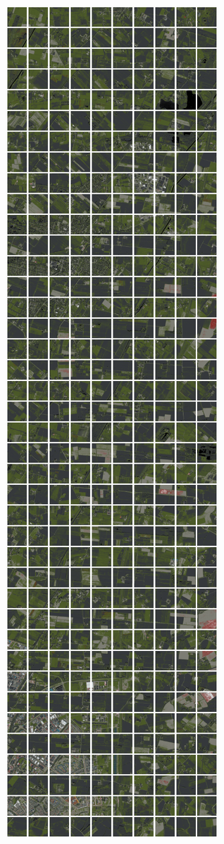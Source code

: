 <html>
<div>
<img src="https://github.com/HakkaTjakka/NL_TILE_MAP/blob/main/18/633/-1047/r.6330.-10470.png" height="44" width="44">
<img src="https://github.com/HakkaTjakka/NL_TILE_MAP/blob/main/18/633/-1047/r.6331.-10470.png" height="44" width="44">
<img src="https://github.com/HakkaTjakka/NL_TILE_MAP/blob/main/18/633/-1047/r.6332.-10470.png" height="44" width="44">
<img src="https://github.com/HakkaTjakka/NL_TILE_MAP/blob/main/18/633/-1047/r.6333.-10470.png" height="44" width="44">
<img src="https://github.com/HakkaTjakka/NL_TILE_MAP/blob/main/18/633/-1047/r.6334.-10470.png" height="44" width="44">
<img src="https://github.com/HakkaTjakka/NL_TILE_MAP/blob/main/18/633/-1047/r.6335.-10470.png" height="44" width="44">
<img src="https://github.com/HakkaTjakka/NL_TILE_MAP/blob/main/18/633/-1047/r.6336.-10470.png" height="44" width="44">
<img src="https://github.com/HakkaTjakka/NL_TILE_MAP/blob/main/18/633/-1047/r.6337.-10470.png" height="44" width="44">
<img src="https://github.com/HakkaTjakka/NL_TILE_MAP/blob/main/18/633/-1047/r.6338.-10470.png" height="44" width="44">
<img src="https://github.com/HakkaTjakka/NL_TILE_MAP/blob/main/18/633/-1047/r.6339.-10470.png" height="44" width="44">
<img src="https://github.com/HakkaTjakka/NL_TILE_MAP/blob/main/18/634/-1047/r.6340.-10470.png" height="44" width="44">
<img src="https://github.com/HakkaTjakka/NL_TILE_MAP/blob/main/18/634/-1047/r.6341.-10470.png" height="44" width="44">
<img src="https://github.com/HakkaTjakka/NL_TILE_MAP/blob/main/18/634/-1047/r.6342.-10470.png" height="44" width="44">
<img src="https://github.com/HakkaTjakka/NL_TILE_MAP/blob/main/18/634/-1047/r.6343.-10470.png" height="44" width="44">
<img src="https://github.com/HakkaTjakka/NL_TILE_MAP/blob/main/18/634/-1047/r.6344.-10470.png" height="44" width="44">
<img src="https://github.com/HakkaTjakka/NL_TILE_MAP/blob/main/18/634/-1047/r.6345.-10470.png" height="44" width="44">
<img src="https://github.com/HakkaTjakka/NL_TILE_MAP/blob/main/18/634/-1047/r.6346.-10470.png" height="44" width="44">
<img src="https://github.com/HakkaTjakka/NL_TILE_MAP/blob/main/18/634/-1047/r.6347.-10470.png" height="44" width="44">
<img src="https://github.com/HakkaTjakka/NL_TILE_MAP/blob/main/18/634/-1047/r.6348.-10470.png" height="44" width="44">
<img src="https://github.com/HakkaTjakka/NL_TILE_MAP/blob/main/18/634/-1047/r.6349.-10470.png" height="44" width="44">
<br>
<img src="https://github.com/HakkaTjakka/NL_TILE_MAP/blob/main/18/633/-1047/r.6330.-10469.png" height="44" width="44">
<img src="https://github.com/HakkaTjakka/NL_TILE_MAP/blob/main/18/633/-1047/r.6331.-10469.png" height="44" width="44">
<img src="https://github.com/HakkaTjakka/NL_TILE_MAP/blob/main/18/633/-1047/r.6332.-10469.png" height="44" width="44">
<img src="https://github.com/HakkaTjakka/NL_TILE_MAP/blob/main/18/633/-1047/r.6333.-10469.png" height="44" width="44">
<img src="https://github.com/HakkaTjakka/NL_TILE_MAP/blob/main/18/633/-1047/r.6334.-10469.png" height="44" width="44">
<img src="https://github.com/HakkaTjakka/NL_TILE_MAP/blob/main/18/633/-1047/r.6335.-10469.png" height="44" width="44">
<img src="https://github.com/HakkaTjakka/NL_TILE_MAP/blob/main/18/633/-1047/r.6336.-10469.png" height="44" width="44">
<img src="https://github.com/HakkaTjakka/NL_TILE_MAP/blob/main/18/633/-1047/r.6337.-10469.png" height="44" width="44">
<img src="https://github.com/HakkaTjakka/NL_TILE_MAP/blob/main/18/633/-1047/r.6338.-10469.png" height="44" width="44">
<img src="https://github.com/HakkaTjakka/NL_TILE_MAP/blob/main/18/633/-1047/r.6339.-10469.png" height="44" width="44">
<img src="https://github.com/HakkaTjakka/NL_TILE_MAP/blob/main/18/634/-1047/r.6340.-10469.png" height="44" width="44">
<img src="https://github.com/HakkaTjakka/NL_TILE_MAP/blob/main/18/634/-1047/r.6341.-10469.png" height="44" width="44">
<img src="https://github.com/HakkaTjakka/NL_TILE_MAP/blob/main/18/634/-1047/r.6342.-10469.png" height="44" width="44">
<img src="https://github.com/HakkaTjakka/NL_TILE_MAP/blob/main/18/634/-1047/r.6343.-10469.png" height="44" width="44">
<img src="https://github.com/HakkaTjakka/NL_TILE_MAP/blob/main/18/634/-1047/r.6344.-10469.png" height="44" width="44">
<img src="https://github.com/HakkaTjakka/NL_TILE_MAP/blob/main/18/634/-1047/r.6345.-10469.png" height="44" width="44">
<img src="https://github.com/HakkaTjakka/NL_TILE_MAP/blob/main/18/634/-1047/r.6346.-10469.png" height="44" width="44">
<img src="https://github.com/HakkaTjakka/NL_TILE_MAP/blob/main/18/634/-1047/r.6347.-10469.png" height="44" width="44">
<img src="https://github.com/HakkaTjakka/NL_TILE_MAP/blob/main/18/634/-1047/r.6348.-10469.png" height="44" width="44">
<img src="https://github.com/HakkaTjakka/NL_TILE_MAP/blob/main/18/634/-1047/r.6349.-10469.png" height="44" width="44">
<br>
<img src="https://github.com/HakkaTjakka/NL_TILE_MAP/blob/main/18/633/-1047/r.6330.-10468.png" height="44" width="44">
<img src="https://github.com/HakkaTjakka/NL_TILE_MAP/blob/main/18/633/-1047/r.6331.-10468.png" height="44" width="44">
<img src="https://github.com/HakkaTjakka/NL_TILE_MAP/blob/main/18/633/-1047/r.6332.-10468.png" height="44" width="44">
<img src="https://github.com/HakkaTjakka/NL_TILE_MAP/blob/main/18/633/-1047/r.6333.-10468.png" height="44" width="44">
<img src="https://github.com/HakkaTjakka/NL_TILE_MAP/blob/main/18/633/-1047/r.6334.-10468.png" height="44" width="44">
<img src="https://github.com/HakkaTjakka/NL_TILE_MAP/blob/main/18/633/-1047/r.6335.-10468.png" height="44" width="44">
<img src="https://github.com/HakkaTjakka/NL_TILE_MAP/blob/main/18/633/-1047/r.6336.-10468.png" height="44" width="44">
<img src="https://github.com/HakkaTjakka/NL_TILE_MAP/blob/main/18/633/-1047/r.6337.-10468.png" height="44" width="44">
<img src="https://github.com/HakkaTjakka/NL_TILE_MAP/blob/main/18/633/-1047/r.6338.-10468.png" height="44" width="44">
<img src="https://github.com/HakkaTjakka/NL_TILE_MAP/blob/main/18/633/-1047/r.6339.-10468.png" height="44" width="44">
<img src="https://github.com/HakkaTjakka/NL_TILE_MAP/blob/main/18/634/-1047/r.6340.-10468.png" height="44" width="44">
<img src="https://github.com/HakkaTjakka/NL_TILE_MAP/blob/main/18/634/-1047/r.6341.-10468.png" height="44" width="44">
<img src="https://github.com/HakkaTjakka/NL_TILE_MAP/blob/main/18/634/-1047/r.6342.-10468.png" height="44" width="44">
<img src="https://github.com/HakkaTjakka/NL_TILE_MAP/blob/main/18/634/-1047/r.6343.-10468.png" height="44" width="44">
<img src="https://github.com/HakkaTjakka/NL_TILE_MAP/blob/main/18/634/-1047/r.6344.-10468.png" height="44" width="44">
<img src="https://github.com/HakkaTjakka/NL_TILE_MAP/blob/main/18/634/-1047/r.6345.-10468.png" height="44" width="44">
<img src="https://github.com/HakkaTjakka/NL_TILE_MAP/blob/main/18/634/-1047/r.6346.-10468.png" height="44" width="44">
<img src="https://github.com/HakkaTjakka/NL_TILE_MAP/blob/main/18/634/-1047/r.6347.-10468.png" height="44" width="44">
<img src="https://github.com/HakkaTjakka/NL_TILE_MAP/blob/main/18/634/-1047/r.6348.-10468.png" height="44" width="44">
<img src="https://github.com/HakkaTjakka/NL_TILE_MAP/blob/main/18/634/-1047/r.6349.-10468.png" height="44" width="44">
<br>
<img src="https://github.com/HakkaTjakka/NL_TILE_MAP/blob/main/18/633/-1047/r.6330.-10467.png" height="44" width="44">
<img src="https://github.com/HakkaTjakka/NL_TILE_MAP/blob/main/18/633/-1047/r.6331.-10467.png" height="44" width="44">
<img src="https://github.com/HakkaTjakka/NL_TILE_MAP/blob/main/18/633/-1047/r.6332.-10467.png" height="44" width="44">
<img src="https://github.com/HakkaTjakka/NL_TILE_MAP/blob/main/18/633/-1047/r.6333.-10467.png" height="44" width="44">
<img src="https://github.com/HakkaTjakka/NL_TILE_MAP/blob/main/18/633/-1047/r.6334.-10467.png" height="44" width="44">
<img src="https://github.com/HakkaTjakka/NL_TILE_MAP/blob/main/18/633/-1047/r.6335.-10467.png" height="44" width="44">
<img src="https://github.com/HakkaTjakka/NL_TILE_MAP/blob/main/18/633/-1047/r.6336.-10467.png" height="44" width="44">
<img src="https://github.com/HakkaTjakka/NL_TILE_MAP/blob/main/18/633/-1047/r.6337.-10467.png" height="44" width="44">
<img src="https://github.com/HakkaTjakka/NL_TILE_MAP/blob/main/18/633/-1047/r.6338.-10467.png" height="44" width="44">
<img src="https://github.com/HakkaTjakka/NL_TILE_MAP/blob/main/18/633/-1047/r.6339.-10467.png" height="44" width="44">
<img src="https://github.com/HakkaTjakka/NL_TILE_MAP/blob/main/18/634/-1047/r.6340.-10467.png" height="44" width="44">
<img src="https://github.com/HakkaTjakka/NL_TILE_MAP/blob/main/18/634/-1047/r.6341.-10467.png" height="44" width="44">
<img src="https://github.com/HakkaTjakka/NL_TILE_MAP/blob/main/18/634/-1047/r.6342.-10467.png" height="44" width="44">
<img src="https://github.com/HakkaTjakka/NL_TILE_MAP/blob/main/18/634/-1047/r.6343.-10467.png" height="44" width="44">
<img src="https://github.com/HakkaTjakka/NL_TILE_MAP/blob/main/18/634/-1047/r.6344.-10467.png" height="44" width="44">
<img src="https://github.com/HakkaTjakka/NL_TILE_MAP/blob/main/18/634/-1047/r.6345.-10467.png" height="44" width="44">
<img src="https://github.com/HakkaTjakka/NL_TILE_MAP/blob/main/18/634/-1047/r.6346.-10467.png" height="44" width="44">
<img src="https://github.com/HakkaTjakka/NL_TILE_MAP/blob/main/18/634/-1047/r.6347.-10467.png" height="44" width="44">
<img src="https://github.com/HakkaTjakka/NL_TILE_MAP/blob/main/18/634/-1047/r.6348.-10467.png" height="44" width="44">
<img src="https://github.com/HakkaTjakka/NL_TILE_MAP/blob/main/18/634/-1047/r.6349.-10467.png" height="44" width="44">
<br>
<img src="https://github.com/HakkaTjakka/NL_TILE_MAP/blob/main/18/633/-1047/r.6330.-10466.png" height="44" width="44">
<img src="https://github.com/HakkaTjakka/NL_TILE_MAP/blob/main/18/633/-1047/r.6331.-10466.png" height="44" width="44">
<img src="https://github.com/HakkaTjakka/NL_TILE_MAP/blob/main/18/633/-1047/r.6332.-10466.png" height="44" width="44">
<img src="https://github.com/HakkaTjakka/NL_TILE_MAP/blob/main/18/633/-1047/r.6333.-10466.png" height="44" width="44">
<img src="https://github.com/HakkaTjakka/NL_TILE_MAP/blob/main/18/633/-1047/r.6334.-10466.png" height="44" width="44">
<img src="https://github.com/HakkaTjakka/NL_TILE_MAP/blob/main/18/633/-1047/r.6335.-10466.png" height="44" width="44">
<img src="https://github.com/HakkaTjakka/NL_TILE_MAP/blob/main/18/633/-1047/r.6336.-10466.png" height="44" width="44">
<img src="https://github.com/HakkaTjakka/NL_TILE_MAP/blob/main/18/633/-1047/r.6337.-10466.png" height="44" width="44">
<img src="https://github.com/HakkaTjakka/NL_TILE_MAP/blob/main/18/633/-1047/r.6338.-10466.png" height="44" width="44">
<img src="https://github.com/HakkaTjakka/NL_TILE_MAP/blob/main/18/633/-1047/r.6339.-10466.png" height="44" width="44">
<img src="https://github.com/HakkaTjakka/NL_TILE_MAP/blob/main/18/634/-1047/r.6340.-10466.png" height="44" width="44">
<img src="https://github.com/HakkaTjakka/NL_TILE_MAP/blob/main/18/634/-1047/r.6341.-10466.png" height="44" width="44">
<img src="https://github.com/HakkaTjakka/NL_TILE_MAP/blob/main/18/634/-1047/r.6342.-10466.png" height="44" width="44">
<img src="https://github.com/HakkaTjakka/NL_TILE_MAP/blob/main/18/634/-1047/r.6343.-10466.png" height="44" width="44">
<img src="https://github.com/HakkaTjakka/NL_TILE_MAP/blob/main/18/634/-1047/r.6344.-10466.png" height="44" width="44">
<img src="https://github.com/HakkaTjakka/NL_TILE_MAP/blob/main/18/634/-1047/r.6345.-10466.png" height="44" width="44">
<img src="https://github.com/HakkaTjakka/NL_TILE_MAP/blob/main/18/634/-1047/r.6346.-10466.png" height="44" width="44">
<img src="https://github.com/HakkaTjakka/NL_TILE_MAP/blob/main/18/634/-1047/r.6347.-10466.png" height="44" width="44">
<img src="https://github.com/HakkaTjakka/NL_TILE_MAP/blob/main/18/634/-1047/r.6348.-10466.png" height="44" width="44">
<img src="https://github.com/HakkaTjakka/NL_TILE_MAP/blob/main/18/634/-1047/r.6349.-10466.png" height="44" width="44">
<br>
<img src="https://github.com/HakkaTjakka/NL_TILE_MAP/blob/main/18/633/-1047/r.6330.-10465.png" height="44" width="44">
<img src="https://github.com/HakkaTjakka/NL_TILE_MAP/blob/main/18/633/-1047/r.6331.-10465.png" height="44" width="44">
<img src="https://github.com/HakkaTjakka/NL_TILE_MAP/blob/main/18/633/-1047/r.6332.-10465.png" height="44" width="44">
<img src="https://github.com/HakkaTjakka/NL_TILE_MAP/blob/main/18/633/-1047/r.6333.-10465.png" height="44" width="44">
<img src="https://github.com/HakkaTjakka/NL_TILE_MAP/blob/main/18/633/-1047/r.6334.-10465.png" height="44" width="44">
<img src="https://github.com/HakkaTjakka/NL_TILE_MAP/blob/main/18/633/-1047/r.6335.-10465.png" height="44" width="44">
<img src="https://github.com/HakkaTjakka/NL_TILE_MAP/blob/main/18/633/-1047/r.6336.-10465.png" height="44" width="44">
<img src="https://github.com/HakkaTjakka/NL_TILE_MAP/blob/main/18/633/-1047/r.6337.-10465.png" height="44" width="44">
<img src="https://github.com/HakkaTjakka/NL_TILE_MAP/blob/main/18/633/-1047/r.6338.-10465.png" height="44" width="44">
<img src="https://github.com/HakkaTjakka/NL_TILE_MAP/blob/main/18/633/-1047/r.6339.-10465.png" height="44" width="44">
<img src="https://github.com/HakkaTjakka/NL_TILE_MAP/blob/main/18/634/-1047/r.6340.-10465.png" height="44" width="44">
<img src="https://github.com/HakkaTjakka/NL_TILE_MAP/blob/main/18/634/-1047/r.6341.-10465.png" height="44" width="44">
<img src="https://github.com/HakkaTjakka/NL_TILE_MAP/blob/main/18/634/-1047/r.6342.-10465.png" height="44" width="44">
<img src="https://github.com/HakkaTjakka/NL_TILE_MAP/blob/main/18/634/-1047/r.6343.-10465.png" height="44" width="44">
<img src="https://github.com/HakkaTjakka/NL_TILE_MAP/blob/main/18/634/-1047/r.6344.-10465.png" height="44" width="44">
<img src="https://github.com/HakkaTjakka/NL_TILE_MAP/blob/main/18/634/-1047/r.6345.-10465.png" height="44" width="44">
<img src="https://github.com/HakkaTjakka/NL_TILE_MAP/blob/main/18/634/-1047/r.6346.-10465.png" height="44" width="44">
<img src="https://github.com/HakkaTjakka/NL_TILE_MAP/blob/main/18/634/-1047/r.6347.-10465.png" height="44" width="44">
<img src="https://github.com/HakkaTjakka/NL_TILE_MAP/blob/main/18/634/-1047/r.6348.-10465.png" height="44" width="44">
<img src="https://github.com/HakkaTjakka/NL_TILE_MAP/blob/main/18/634/-1047/r.6349.-10465.png" height="44" width="44">
<br>
<img src="https://github.com/HakkaTjakka/NL_TILE_MAP/blob/main/18/633/-1047/r.6330.-10464.png" height="44" width="44">
<img src="https://github.com/HakkaTjakka/NL_TILE_MAP/blob/main/18/633/-1047/r.6331.-10464.png" height="44" width="44">
<img src="https://github.com/HakkaTjakka/NL_TILE_MAP/blob/main/18/633/-1047/r.6332.-10464.png" height="44" width="44">
<img src="https://github.com/HakkaTjakka/NL_TILE_MAP/blob/main/18/633/-1047/r.6333.-10464.png" height="44" width="44">
<img src="https://github.com/HakkaTjakka/NL_TILE_MAP/blob/main/18/633/-1047/r.6334.-10464.png" height="44" width="44">
<img src="https://github.com/HakkaTjakka/NL_TILE_MAP/blob/main/18/633/-1047/r.6335.-10464.png" height="44" width="44">
<img src="https://github.com/HakkaTjakka/NL_TILE_MAP/blob/main/18/633/-1047/r.6336.-10464.png" height="44" width="44">
<img src="https://github.com/HakkaTjakka/NL_TILE_MAP/blob/main/18/633/-1047/r.6337.-10464.png" height="44" width="44">
<img src="https://github.com/HakkaTjakka/NL_TILE_MAP/blob/main/18/633/-1047/r.6338.-10464.png" height="44" width="44">
<img src="https://github.com/HakkaTjakka/NL_TILE_MAP/blob/main/18/633/-1047/r.6339.-10464.png" height="44" width="44">
<img src="https://github.com/HakkaTjakka/NL_TILE_MAP/blob/main/18/634/-1047/r.6340.-10464.png" height="44" width="44">
<img src="https://github.com/HakkaTjakka/NL_TILE_MAP/blob/main/18/634/-1047/r.6341.-10464.png" height="44" width="44">
<img src="https://github.com/HakkaTjakka/NL_TILE_MAP/blob/main/18/634/-1047/r.6342.-10464.png" height="44" width="44">
<img src="https://github.com/HakkaTjakka/NL_TILE_MAP/blob/main/18/634/-1047/r.6343.-10464.png" height="44" width="44">
<img src="https://github.com/HakkaTjakka/NL_TILE_MAP/blob/main/18/634/-1047/r.6344.-10464.png" height="44" width="44">
<img src="https://github.com/HakkaTjakka/NL_TILE_MAP/blob/main/18/634/-1047/r.6345.-10464.png" height="44" width="44">
<img src="https://github.com/HakkaTjakka/NL_TILE_MAP/blob/main/18/634/-1047/r.6346.-10464.png" height="44" width="44">
<img src="https://github.com/HakkaTjakka/NL_TILE_MAP/blob/main/18/634/-1047/r.6347.-10464.png" height="44" width="44">
<img src="https://github.com/HakkaTjakka/NL_TILE_MAP/blob/main/18/634/-1047/r.6348.-10464.png" height="44" width="44">
<img src="https://github.com/HakkaTjakka/NL_TILE_MAP/blob/main/18/634/-1047/r.6349.-10464.png" height="44" width="44">
<br>
<img src="https://github.com/HakkaTjakka/NL_TILE_MAP/blob/main/18/633/-1047/r.6330.-10463.png" height="44" width="44">
<img src="https://github.com/HakkaTjakka/NL_TILE_MAP/blob/main/18/633/-1047/r.6331.-10463.png" height="44" width="44">
<img src="https://github.com/HakkaTjakka/NL_TILE_MAP/blob/main/18/633/-1047/r.6332.-10463.png" height="44" width="44">
<img src="https://github.com/HakkaTjakka/NL_TILE_MAP/blob/main/18/633/-1047/r.6333.-10463.png" height="44" width="44">
<img src="https://github.com/HakkaTjakka/NL_TILE_MAP/blob/main/18/633/-1047/r.6334.-10463.png" height="44" width="44">
<img src="https://github.com/HakkaTjakka/NL_TILE_MAP/blob/main/18/633/-1047/r.6335.-10463.png" height="44" width="44">
<img src="https://github.com/HakkaTjakka/NL_TILE_MAP/blob/main/18/633/-1047/r.6336.-10463.png" height="44" width="44">
<img src="https://github.com/HakkaTjakka/NL_TILE_MAP/blob/main/18/633/-1047/r.6337.-10463.png" height="44" width="44">
<img src="https://github.com/HakkaTjakka/NL_TILE_MAP/blob/main/18/633/-1047/r.6338.-10463.png" height="44" width="44">
<img src="https://github.com/HakkaTjakka/NL_TILE_MAP/blob/main/18/633/-1047/r.6339.-10463.png" height="44" width="44">
<img src="https://github.com/HakkaTjakka/NL_TILE_MAP/blob/main/18/634/-1047/r.6340.-10463.png" height="44" width="44">
<img src="https://github.com/HakkaTjakka/NL_TILE_MAP/blob/main/18/634/-1047/r.6341.-10463.png" height="44" width="44">
<img src="https://github.com/HakkaTjakka/NL_TILE_MAP/blob/main/18/634/-1047/r.6342.-10463.png" height="44" width="44">
<img src="https://github.com/HakkaTjakka/NL_TILE_MAP/blob/main/18/634/-1047/r.6343.-10463.png" height="44" width="44">
<img src="https://github.com/HakkaTjakka/NL_TILE_MAP/blob/main/18/634/-1047/r.6344.-10463.png" height="44" width="44">
<img src="https://github.com/HakkaTjakka/NL_TILE_MAP/blob/main/18/634/-1047/r.6345.-10463.png" height="44" width="44">
<img src="https://github.com/HakkaTjakka/NL_TILE_MAP/blob/main/18/634/-1047/r.6346.-10463.png" height="44" width="44">
<img src="https://github.com/HakkaTjakka/NL_TILE_MAP/blob/main/18/634/-1047/r.6347.-10463.png" height="44" width="44">
<img src="https://github.com/HakkaTjakka/NL_TILE_MAP/blob/main/18/634/-1047/r.6348.-10463.png" height="44" width="44">
<img src="https://github.com/HakkaTjakka/NL_TILE_MAP/blob/main/18/634/-1047/r.6349.-10463.png" height="44" width="44">
<br>
<img src="https://github.com/HakkaTjakka/NL_TILE_MAP/blob/main/18/633/-1047/r.6330.-10462.png" height="44" width="44">
<img src="https://github.com/HakkaTjakka/NL_TILE_MAP/blob/main/18/633/-1047/r.6331.-10462.png" height="44" width="44">
<img src="https://github.com/HakkaTjakka/NL_TILE_MAP/blob/main/18/633/-1047/r.6332.-10462.png" height="44" width="44">
<img src="https://github.com/HakkaTjakka/NL_TILE_MAP/blob/main/18/633/-1047/r.6333.-10462.png" height="44" width="44">
<img src="https://github.com/HakkaTjakka/NL_TILE_MAP/blob/main/18/633/-1047/r.6334.-10462.png" height="44" width="44">
<img src="https://github.com/HakkaTjakka/NL_TILE_MAP/blob/main/18/633/-1047/r.6335.-10462.png" height="44" width="44">
<img src="https://github.com/HakkaTjakka/NL_TILE_MAP/blob/main/18/633/-1047/r.6336.-10462.png" height="44" width="44">
<img src="https://github.com/HakkaTjakka/NL_TILE_MAP/blob/main/18/633/-1047/r.6337.-10462.png" height="44" width="44">
<img src="https://github.com/HakkaTjakka/NL_TILE_MAP/blob/main/18/633/-1047/r.6338.-10462.png" height="44" width="44">
<img src="https://github.com/HakkaTjakka/NL_TILE_MAP/blob/main/18/633/-1047/r.6339.-10462.png" height="44" width="44">
<img src="https://github.com/HakkaTjakka/NL_TILE_MAP/blob/main/18/634/-1047/r.6340.-10462.png" height="44" width="44">
<img src="https://github.com/HakkaTjakka/NL_TILE_MAP/blob/main/18/634/-1047/r.6341.-10462.png" height="44" width="44">
<img src="https://github.com/HakkaTjakka/NL_TILE_MAP/blob/main/18/634/-1047/r.6342.-10462.png" height="44" width="44">
<img src="https://github.com/HakkaTjakka/NL_TILE_MAP/blob/main/18/634/-1047/r.6343.-10462.png" height="44" width="44">
<img src="https://github.com/HakkaTjakka/NL_TILE_MAP/blob/main/18/634/-1047/r.6344.-10462.png" height="44" width="44">
<img src="https://github.com/HakkaTjakka/NL_TILE_MAP/blob/main/18/634/-1047/r.6345.-10462.png" height="44" width="44">
<img src="https://github.com/HakkaTjakka/NL_TILE_MAP/blob/main/18/634/-1047/r.6346.-10462.png" height="44" width="44">
<img src="https://github.com/HakkaTjakka/NL_TILE_MAP/blob/main/18/634/-1047/r.6347.-10462.png" height="44" width="44">
<img src="https://github.com/HakkaTjakka/NL_TILE_MAP/blob/main/18/634/-1047/r.6348.-10462.png" height="44" width="44">
<img src="https://github.com/HakkaTjakka/NL_TILE_MAP/blob/main/18/634/-1047/r.6349.-10462.png" height="44" width="44">
<br>
<img src="https://github.com/HakkaTjakka/NL_TILE_MAP/blob/main/18/633/-1047/r.6330.-10461.png" height="44" width="44">
<img src="https://github.com/HakkaTjakka/NL_TILE_MAP/blob/main/18/633/-1047/r.6331.-10461.png" height="44" width="44">
<img src="https://github.com/HakkaTjakka/NL_TILE_MAP/blob/main/18/633/-1047/r.6332.-10461.png" height="44" width="44">
<img src="https://github.com/HakkaTjakka/NL_TILE_MAP/blob/main/18/633/-1047/r.6333.-10461.png" height="44" width="44">
<img src="https://github.com/HakkaTjakka/NL_TILE_MAP/blob/main/18/633/-1047/r.6334.-10461.png" height="44" width="44">
<img src="https://github.com/HakkaTjakka/NL_TILE_MAP/blob/main/18/633/-1047/r.6335.-10461.png" height="44" width="44">
<img src="https://github.com/HakkaTjakka/NL_TILE_MAP/blob/main/18/633/-1047/r.6336.-10461.png" height="44" width="44">
<img src="https://github.com/HakkaTjakka/NL_TILE_MAP/blob/main/18/633/-1047/r.6337.-10461.png" height="44" width="44">
<img src="https://github.com/HakkaTjakka/NL_TILE_MAP/blob/main/18/633/-1047/r.6338.-10461.png" height="44" width="44">
<img src="https://github.com/HakkaTjakka/NL_TILE_MAP/blob/main/18/633/-1047/r.6339.-10461.png" height="44" width="44">
<img src="https://github.com/HakkaTjakka/NL_TILE_MAP/blob/main/18/634/-1047/r.6340.-10461.png" height="44" width="44">
<img src="https://github.com/HakkaTjakka/NL_TILE_MAP/blob/main/18/634/-1047/r.6341.-10461.png" height="44" width="44">
<img src="https://github.com/HakkaTjakka/NL_TILE_MAP/blob/main/18/634/-1047/r.6342.-10461.png" height="44" width="44">
<img src="https://github.com/HakkaTjakka/NL_TILE_MAP/blob/main/18/634/-1047/r.6343.-10461.png" height="44" width="44">
<img src="https://github.com/HakkaTjakka/NL_TILE_MAP/blob/main/18/634/-1047/r.6344.-10461.png" height="44" width="44">
<img src="https://github.com/HakkaTjakka/NL_TILE_MAP/blob/main/18/634/-1047/r.6345.-10461.png" height="44" width="44">
<img src="https://github.com/HakkaTjakka/NL_TILE_MAP/blob/main/18/634/-1047/r.6346.-10461.png" height="44" width="44">
<img src="https://github.com/HakkaTjakka/NL_TILE_MAP/blob/main/18/634/-1047/r.6347.-10461.png" height="44" width="44">
<img src="https://github.com/HakkaTjakka/NL_TILE_MAP/blob/main/18/634/-1047/r.6348.-10461.png" height="44" width="44">
<img src="https://github.com/HakkaTjakka/NL_TILE_MAP/blob/main/18/634/-1047/r.6349.-10461.png" height="44" width="44">
<br>
<img src="https://github.com/HakkaTjakka/NL_TILE_MAP/blob/main/18/633/-1046/r.6330.-10460.png" height="44" width="44">
<img src="https://github.com/HakkaTjakka/NL_TILE_MAP/blob/main/18/633/-1046/r.6331.-10460.png" height="44" width="44">
<img src="https://github.com/HakkaTjakka/NL_TILE_MAP/blob/main/18/633/-1046/r.6332.-10460.png" height="44" width="44">
<img src="https://github.com/HakkaTjakka/NL_TILE_MAP/blob/main/18/633/-1046/r.6333.-10460.png" height="44" width="44">
<img src="https://github.com/HakkaTjakka/NL_TILE_MAP/blob/main/18/633/-1046/r.6334.-10460.png" height="44" width="44">
<img src="https://github.com/HakkaTjakka/NL_TILE_MAP/blob/main/18/633/-1046/r.6335.-10460.png" height="44" width="44">
<img src="https://github.com/HakkaTjakka/NL_TILE_MAP/blob/main/18/633/-1046/r.6336.-10460.png" height="44" width="44">
<img src="https://github.com/HakkaTjakka/NL_TILE_MAP/blob/main/18/633/-1046/r.6337.-10460.png" height="44" width="44">
<img src="https://github.com/HakkaTjakka/NL_TILE_MAP/blob/main/18/633/-1046/r.6338.-10460.png" height="44" width="44">
<img src="https://github.com/HakkaTjakka/NL_TILE_MAP/blob/main/18/633/-1046/r.6339.-10460.png" height="44" width="44">
<img src="https://github.com/HakkaTjakka/NL_TILE_MAP/blob/main/18/634/-1046/r.6340.-10460.png" height="44" width="44">
<img src="https://github.com/HakkaTjakka/NL_TILE_MAP/blob/main/18/634/-1046/r.6341.-10460.png" height="44" width="44">
<img src="https://github.com/HakkaTjakka/NL_TILE_MAP/blob/main/18/634/-1046/r.6342.-10460.png" height="44" width="44">
<img src="https://github.com/HakkaTjakka/NL_TILE_MAP/blob/main/18/634/-1046/r.6343.-10460.png" height="44" width="44">
<img src="https://github.com/HakkaTjakka/NL_TILE_MAP/blob/main/18/634/-1046/r.6344.-10460.png" height="44" width="44">
<img src="https://github.com/HakkaTjakka/NL_TILE_MAP/blob/main/18/634/-1046/r.6345.-10460.png" height="44" width="44">
<img src="https://github.com/HakkaTjakka/NL_TILE_MAP/blob/main/18/634/-1046/r.6346.-10460.png" height="44" width="44">
<img src="https://github.com/HakkaTjakka/NL_TILE_MAP/blob/main/18/634/-1046/r.6347.-10460.png" height="44" width="44">
<img src="https://github.com/HakkaTjakka/NL_TILE_MAP/blob/main/18/634/-1046/r.6348.-10460.png" height="44" width="44">
<img src="https://github.com/HakkaTjakka/NL_TILE_MAP/blob/main/18/634/-1046/r.6349.-10460.png" height="44" width="44">
<br>
<img src="https://github.com/HakkaTjakka/NL_TILE_MAP/blob/main/18/633/-1046/r.6330.-10459.png" height="44" width="44">
<img src="https://github.com/HakkaTjakka/NL_TILE_MAP/blob/main/18/633/-1046/r.6331.-10459.png" height="44" width="44">
<img src="https://github.com/HakkaTjakka/NL_TILE_MAP/blob/main/18/633/-1046/r.6332.-10459.png" height="44" width="44">
<img src="https://github.com/HakkaTjakka/NL_TILE_MAP/blob/main/18/633/-1046/r.6333.-10459.png" height="44" width="44">
<img src="https://github.com/HakkaTjakka/NL_TILE_MAP/blob/main/18/633/-1046/r.6334.-10459.png" height="44" width="44">
<img src="https://github.com/HakkaTjakka/NL_TILE_MAP/blob/main/18/633/-1046/r.6335.-10459.png" height="44" width="44">
<img src="https://github.com/HakkaTjakka/NL_TILE_MAP/blob/main/18/633/-1046/r.6336.-10459.png" height="44" width="44">
<img src="https://github.com/HakkaTjakka/NL_TILE_MAP/blob/main/18/633/-1046/r.6337.-10459.png" height="44" width="44">
<img src="https://github.com/HakkaTjakka/NL_TILE_MAP/blob/main/18/633/-1046/r.6338.-10459.png" height="44" width="44">
<img src="https://github.com/HakkaTjakka/NL_TILE_MAP/blob/main/18/633/-1046/r.6339.-10459.png" height="44" width="44">
<img src="https://github.com/HakkaTjakka/NL_TILE_MAP/blob/main/18/634/-1046/r.6340.-10459.png" height="44" width="44">
<img src="https://github.com/HakkaTjakka/NL_TILE_MAP/blob/main/18/634/-1046/r.6341.-10459.png" height="44" width="44">
<img src="https://github.com/HakkaTjakka/NL_TILE_MAP/blob/main/18/634/-1046/r.6342.-10459.png" height="44" width="44">
<img src="https://github.com/HakkaTjakka/NL_TILE_MAP/blob/main/18/634/-1046/r.6343.-10459.png" height="44" width="44">
<img src="https://github.com/HakkaTjakka/NL_TILE_MAP/blob/main/18/634/-1046/r.6344.-10459.png" height="44" width="44">
<img src="https://github.com/HakkaTjakka/NL_TILE_MAP/blob/main/18/634/-1046/r.6345.-10459.png" height="44" width="44">
<img src="https://github.com/HakkaTjakka/NL_TILE_MAP/blob/main/18/634/-1046/r.6346.-10459.png" height="44" width="44">
<img src="https://github.com/HakkaTjakka/NL_TILE_MAP/blob/main/18/634/-1046/r.6347.-10459.png" height="44" width="44">
<img src="https://github.com/HakkaTjakka/NL_TILE_MAP/blob/main/18/634/-1046/r.6348.-10459.png" height="44" width="44">
<img src="https://github.com/HakkaTjakka/NL_TILE_MAP/blob/main/18/634/-1046/r.6349.-10459.png" height="44" width="44">
<br>
<img src="https://github.com/HakkaTjakka/NL_TILE_MAP/blob/main/18/633/-1046/r.6330.-10458.png" height="44" width="44">
<img src="https://github.com/HakkaTjakka/NL_TILE_MAP/blob/main/18/633/-1046/r.6331.-10458.png" height="44" width="44">
<img src="https://github.com/HakkaTjakka/NL_TILE_MAP/blob/main/18/633/-1046/r.6332.-10458.png" height="44" width="44">
<img src="https://github.com/HakkaTjakka/NL_TILE_MAP/blob/main/18/633/-1046/r.6333.-10458.png" height="44" width="44">
<img src="https://github.com/HakkaTjakka/NL_TILE_MAP/blob/main/18/633/-1046/r.6334.-10458.png" height="44" width="44">
<img src="https://github.com/HakkaTjakka/NL_TILE_MAP/blob/main/18/633/-1046/r.6335.-10458.png" height="44" width="44">
<img src="https://github.com/HakkaTjakka/NL_TILE_MAP/blob/main/18/633/-1046/r.6336.-10458.png" height="44" width="44">
<img src="https://github.com/HakkaTjakka/NL_TILE_MAP/blob/main/18/633/-1046/r.6337.-10458.png" height="44" width="44">
<img src="https://github.com/HakkaTjakka/NL_TILE_MAP/blob/main/18/633/-1046/r.6338.-10458.png" height="44" width="44">
<img src="https://github.com/HakkaTjakka/NL_TILE_MAP/blob/main/18/633/-1046/r.6339.-10458.png" height="44" width="44">
<img src="https://github.com/HakkaTjakka/NL_TILE_MAP/blob/main/18/634/-1046/r.6340.-10458.png" height="44" width="44">
<img src="https://github.com/HakkaTjakka/NL_TILE_MAP/blob/main/18/634/-1046/r.6341.-10458.png" height="44" width="44">
<img src="https://github.com/HakkaTjakka/NL_TILE_MAP/blob/main/18/634/-1046/r.6342.-10458.png" height="44" width="44">
<img src="https://github.com/HakkaTjakka/NL_TILE_MAP/blob/main/18/634/-1046/r.6343.-10458.png" height="44" width="44">
<img src="https://github.com/HakkaTjakka/NL_TILE_MAP/blob/main/18/634/-1046/r.6344.-10458.png" height="44" width="44">
<img src="https://github.com/HakkaTjakka/NL_TILE_MAP/blob/main/18/634/-1046/r.6345.-10458.png" height="44" width="44">
<img src="https://github.com/HakkaTjakka/NL_TILE_MAP/blob/main/18/634/-1046/r.6346.-10458.png" height="44" width="44">
<img src="https://github.com/HakkaTjakka/NL_TILE_MAP/blob/main/18/634/-1046/r.6347.-10458.png" height="44" width="44">
<img src="https://github.com/HakkaTjakka/NL_TILE_MAP/blob/main/18/634/-1046/r.6348.-10458.png" height="44" width="44">
<img src="https://github.com/HakkaTjakka/NL_TILE_MAP/blob/main/18/634/-1046/r.6349.-10458.png" height="44" width="44">
<br>
<img src="https://github.com/HakkaTjakka/NL_TILE_MAP/blob/main/18/633/-1046/r.6330.-10457.png" height="44" width="44">
<img src="https://github.com/HakkaTjakka/NL_TILE_MAP/blob/main/18/633/-1046/r.6331.-10457.png" height="44" width="44">
<img src="https://github.com/HakkaTjakka/NL_TILE_MAP/blob/main/18/633/-1046/r.6332.-10457.png" height="44" width="44">
<img src="https://github.com/HakkaTjakka/NL_TILE_MAP/blob/main/18/633/-1046/r.6333.-10457.png" height="44" width="44">
<img src="https://github.com/HakkaTjakka/NL_TILE_MAP/blob/main/18/633/-1046/r.6334.-10457.png" height="44" width="44">
<img src="https://github.com/HakkaTjakka/NL_TILE_MAP/blob/main/18/633/-1046/r.6335.-10457.png" height="44" width="44">
<img src="https://github.com/HakkaTjakka/NL_TILE_MAP/blob/main/18/633/-1046/r.6336.-10457.png" height="44" width="44">
<img src="https://github.com/HakkaTjakka/NL_TILE_MAP/blob/main/18/633/-1046/r.6337.-10457.png" height="44" width="44">
<img src="https://github.com/HakkaTjakka/NL_TILE_MAP/blob/main/18/633/-1046/r.6338.-10457.png" height="44" width="44">
<img src="https://github.com/HakkaTjakka/NL_TILE_MAP/blob/main/18/633/-1046/r.6339.-10457.png" height="44" width="44">
<img src="https://github.com/HakkaTjakka/NL_TILE_MAP/blob/main/18/634/-1046/r.6340.-10457.png" height="44" width="44">
<img src="https://github.com/HakkaTjakka/NL_TILE_MAP/blob/main/18/634/-1046/r.6341.-10457.png" height="44" width="44">
<img src="https://github.com/HakkaTjakka/NL_TILE_MAP/blob/main/18/634/-1046/r.6342.-10457.png" height="44" width="44">
<img src="https://github.com/HakkaTjakka/NL_TILE_MAP/blob/main/18/634/-1046/r.6343.-10457.png" height="44" width="44">
<img src="https://github.com/HakkaTjakka/NL_TILE_MAP/blob/main/18/634/-1046/r.6344.-10457.png" height="44" width="44">
<img src="https://github.com/HakkaTjakka/NL_TILE_MAP/blob/main/18/634/-1046/r.6345.-10457.png" height="44" width="44">
<img src="https://github.com/HakkaTjakka/NL_TILE_MAP/blob/main/18/634/-1046/r.6346.-10457.png" height="44" width="44">
<img src="https://github.com/HakkaTjakka/NL_TILE_MAP/blob/main/18/634/-1046/r.6347.-10457.png" height="44" width="44">
<img src="https://github.com/HakkaTjakka/NL_TILE_MAP/blob/main/18/634/-1046/r.6348.-10457.png" height="44" width="44">
<img src="https://github.com/HakkaTjakka/NL_TILE_MAP/blob/main/18/634/-1046/r.6349.-10457.png" height="44" width="44">
<br>
<img src="https://github.com/HakkaTjakka/NL_TILE_MAP/blob/main/18/633/-1046/r.6330.-10456.png" height="44" width="44">
<img src="https://github.com/HakkaTjakka/NL_TILE_MAP/blob/main/18/633/-1046/r.6331.-10456.png" height="44" width="44">
<img src="https://github.com/HakkaTjakka/NL_TILE_MAP/blob/main/18/633/-1046/r.6332.-10456.png" height="44" width="44">
<img src="https://github.com/HakkaTjakka/NL_TILE_MAP/blob/main/18/633/-1046/r.6333.-10456.png" height="44" width="44">
<img src="https://github.com/HakkaTjakka/NL_TILE_MAP/blob/main/18/633/-1046/r.6334.-10456.png" height="44" width="44">
<img src="https://github.com/HakkaTjakka/NL_TILE_MAP/blob/main/18/633/-1046/r.6335.-10456.png" height="44" width="44">
<img src="https://github.com/HakkaTjakka/NL_TILE_MAP/blob/main/18/633/-1046/r.6336.-10456.png" height="44" width="44">
<img src="https://github.com/HakkaTjakka/NL_TILE_MAP/blob/main/18/633/-1046/r.6337.-10456.png" height="44" width="44">
<img src="https://github.com/HakkaTjakka/NL_TILE_MAP/blob/main/18/633/-1046/r.6338.-10456.png" height="44" width="44">
<img src="https://github.com/HakkaTjakka/NL_TILE_MAP/blob/main/18/633/-1046/r.6339.-10456.png" height="44" width="44">
<img src="https://github.com/HakkaTjakka/NL_TILE_MAP/blob/main/18/634/-1046/r.6340.-10456.png" height="44" width="44">
<img src="https://github.com/HakkaTjakka/NL_TILE_MAP/blob/main/18/634/-1046/r.6341.-10456.png" height="44" width="44">
<img src="https://github.com/HakkaTjakka/NL_TILE_MAP/blob/main/18/634/-1046/r.6342.-10456.png" height="44" width="44">
<img src="https://github.com/HakkaTjakka/NL_TILE_MAP/blob/main/18/634/-1046/r.6343.-10456.png" height="44" width="44">
<img src="https://github.com/HakkaTjakka/NL_TILE_MAP/blob/main/18/634/-1046/r.6344.-10456.png" height="44" width="44">
<img src="https://github.com/HakkaTjakka/NL_TILE_MAP/blob/main/18/634/-1046/r.6345.-10456.png" height="44" width="44">
<img src="https://github.com/HakkaTjakka/NL_TILE_MAP/blob/main/18/634/-1046/r.6346.-10456.png" height="44" width="44">
<img src="https://github.com/HakkaTjakka/NL_TILE_MAP/blob/main/18/634/-1046/r.6347.-10456.png" height="44" width="44">
<img src="https://github.com/HakkaTjakka/NL_TILE_MAP/blob/main/18/634/-1046/r.6348.-10456.png" height="44" width="44">
<img src="https://github.com/HakkaTjakka/NL_TILE_MAP/blob/main/18/634/-1046/r.6349.-10456.png" height="44" width="44">
<br>
<img src="https://github.com/HakkaTjakka/NL_TILE_MAP/blob/main/18/633/-1046/r.6330.-10455.png" height="44" width="44">
<img src="https://github.com/HakkaTjakka/NL_TILE_MAP/blob/main/18/633/-1046/r.6331.-10455.png" height="44" width="44">
<img src="https://github.com/HakkaTjakka/NL_TILE_MAP/blob/main/18/633/-1046/r.6332.-10455.png" height="44" width="44">
<img src="https://github.com/HakkaTjakka/NL_TILE_MAP/blob/main/18/633/-1046/r.6333.-10455.png" height="44" width="44">
<img src="https://github.com/HakkaTjakka/NL_TILE_MAP/blob/main/18/633/-1046/r.6334.-10455.png" height="44" width="44">
<img src="https://github.com/HakkaTjakka/NL_TILE_MAP/blob/main/18/633/-1046/r.6335.-10455.png" height="44" width="44">
<img src="https://github.com/HakkaTjakka/NL_TILE_MAP/blob/main/18/633/-1046/r.6336.-10455.png" height="44" width="44">
<img src="https://github.com/HakkaTjakka/NL_TILE_MAP/blob/main/18/633/-1046/r.6337.-10455.png" height="44" width="44">
<img src="https://github.com/HakkaTjakka/NL_TILE_MAP/blob/main/18/633/-1046/r.6338.-10455.png" height="44" width="44">
<img src="https://github.com/HakkaTjakka/NL_TILE_MAP/blob/main/18/633/-1046/r.6339.-10455.png" height="44" width="44">
<img src="https://github.com/HakkaTjakka/NL_TILE_MAP/blob/main/18/634/-1046/r.6340.-10455.png" height="44" width="44">
<img src="https://github.com/HakkaTjakka/NL_TILE_MAP/blob/main/18/634/-1046/r.6341.-10455.png" height="44" width="44">
<img src="https://github.com/HakkaTjakka/NL_TILE_MAP/blob/main/18/634/-1046/r.6342.-10455.png" height="44" width="44">
<img src="https://github.com/HakkaTjakka/NL_TILE_MAP/blob/main/18/634/-1046/r.6343.-10455.png" height="44" width="44">
<img src="https://github.com/HakkaTjakka/NL_TILE_MAP/blob/main/18/634/-1046/r.6344.-10455.png" height="44" width="44">
<img src="https://github.com/HakkaTjakka/NL_TILE_MAP/blob/main/18/634/-1046/r.6345.-10455.png" height="44" width="44">
<img src="https://github.com/HakkaTjakka/NL_TILE_MAP/blob/main/18/634/-1046/r.6346.-10455.png" height="44" width="44">
<img src="https://github.com/HakkaTjakka/NL_TILE_MAP/blob/main/18/634/-1046/r.6347.-10455.png" height="44" width="44">
<img src="https://github.com/HakkaTjakka/NL_TILE_MAP/blob/main/18/634/-1046/r.6348.-10455.png" height="44" width="44">
<img src="https://github.com/HakkaTjakka/NL_TILE_MAP/blob/main/18/634/-1046/r.6349.-10455.png" height="44" width="44">
<br>
<img src="https://github.com/HakkaTjakka/NL_TILE_MAP/blob/main/18/633/-1046/r.6330.-10454.png" height="44" width="44">
<img src="https://github.com/HakkaTjakka/NL_TILE_MAP/blob/main/18/633/-1046/r.6331.-10454.png" height="44" width="44">
<img src="https://github.com/HakkaTjakka/NL_TILE_MAP/blob/main/18/633/-1046/r.6332.-10454.png" height="44" width="44">
<img src="https://github.com/HakkaTjakka/NL_TILE_MAP/blob/main/18/633/-1046/r.6333.-10454.png" height="44" width="44">
<img src="https://github.com/HakkaTjakka/NL_TILE_MAP/blob/main/18/633/-1046/r.6334.-10454.png" height="44" width="44">
<img src="https://github.com/HakkaTjakka/NL_TILE_MAP/blob/main/18/633/-1046/r.6335.-10454.png" height="44" width="44">
<img src="https://github.com/HakkaTjakka/NL_TILE_MAP/blob/main/18/633/-1046/r.6336.-10454.png" height="44" width="44">
<img src="https://github.com/HakkaTjakka/NL_TILE_MAP/blob/main/18/633/-1046/r.6337.-10454.png" height="44" width="44">
<img src="https://github.com/HakkaTjakka/NL_TILE_MAP/blob/main/18/633/-1046/r.6338.-10454.png" height="44" width="44">
<img src="https://github.com/HakkaTjakka/NL_TILE_MAP/blob/main/18/633/-1046/r.6339.-10454.png" height="44" width="44">
<img src="https://github.com/HakkaTjakka/NL_TILE_MAP/blob/main/18/634/-1046/r.6340.-10454.png" height="44" width="44">
<img src="https://github.com/HakkaTjakka/NL_TILE_MAP/blob/main/18/634/-1046/r.6341.-10454.png" height="44" width="44">
<img src="https://github.com/HakkaTjakka/NL_TILE_MAP/blob/main/18/634/-1046/r.6342.-10454.png" height="44" width="44">
<img src="https://github.com/HakkaTjakka/NL_TILE_MAP/blob/main/18/634/-1046/r.6343.-10454.png" height="44" width="44">
<img src="https://github.com/HakkaTjakka/NL_TILE_MAP/blob/main/18/634/-1046/r.6344.-10454.png" height="44" width="44">
<img src="https://github.com/HakkaTjakka/NL_TILE_MAP/blob/main/18/634/-1046/r.6345.-10454.png" height="44" width="44">
<img src="https://github.com/HakkaTjakka/NL_TILE_MAP/blob/main/18/634/-1046/r.6346.-10454.png" height="44" width="44">
<img src="https://github.com/HakkaTjakka/NL_TILE_MAP/blob/main/18/634/-1046/r.6347.-10454.png" height="44" width="44">
<img src="https://github.com/HakkaTjakka/NL_TILE_MAP/blob/main/18/634/-1046/r.6348.-10454.png" height="44" width="44">
<img src="https://github.com/HakkaTjakka/NL_TILE_MAP/blob/main/18/634/-1046/r.6349.-10454.png" height="44" width="44">
<br>
<img src="https://github.com/HakkaTjakka/NL_TILE_MAP/blob/main/18/633/-1046/r.6330.-10453.png" height="44" width="44">
<img src="https://github.com/HakkaTjakka/NL_TILE_MAP/blob/main/18/633/-1046/r.6331.-10453.png" height="44" width="44">
<img src="https://github.com/HakkaTjakka/NL_TILE_MAP/blob/main/18/633/-1046/r.6332.-10453.png" height="44" width="44">
<img src="https://github.com/HakkaTjakka/NL_TILE_MAP/blob/main/18/633/-1046/r.6333.-10453.png" height="44" width="44">
<img src="https://github.com/HakkaTjakka/NL_TILE_MAP/blob/main/18/633/-1046/r.6334.-10453.png" height="44" width="44">
<img src="https://github.com/HakkaTjakka/NL_TILE_MAP/blob/main/18/633/-1046/r.6335.-10453.png" height="44" width="44">
<img src="https://github.com/HakkaTjakka/NL_TILE_MAP/blob/main/18/633/-1046/r.6336.-10453.png" height="44" width="44">
<img src="https://github.com/HakkaTjakka/NL_TILE_MAP/blob/main/18/633/-1046/r.6337.-10453.png" height="44" width="44">
<img src="https://github.com/HakkaTjakka/NL_TILE_MAP/blob/main/18/633/-1046/r.6338.-10453.png" height="44" width="44">
<img src="https://github.com/HakkaTjakka/NL_TILE_MAP/blob/main/18/633/-1046/r.6339.-10453.png" height="44" width="44">
<img src="https://github.com/HakkaTjakka/NL_TILE_MAP/blob/main/18/634/-1046/r.6340.-10453.png" height="44" width="44">
<img src="https://github.com/HakkaTjakka/NL_TILE_MAP/blob/main/18/634/-1046/r.6341.-10453.png" height="44" width="44">
<img src="https://github.com/HakkaTjakka/NL_TILE_MAP/blob/main/18/634/-1046/r.6342.-10453.png" height="44" width="44">
<img src="https://github.com/HakkaTjakka/NL_TILE_MAP/blob/main/18/634/-1046/r.6343.-10453.png" height="44" width="44">
<img src="https://github.com/HakkaTjakka/NL_TILE_MAP/blob/main/18/634/-1046/r.6344.-10453.png" height="44" width="44">
<img src="https://github.com/HakkaTjakka/NL_TILE_MAP/blob/main/18/634/-1046/r.6345.-10453.png" height="44" width="44">
<img src="https://github.com/HakkaTjakka/NL_TILE_MAP/blob/main/18/634/-1046/r.6346.-10453.png" height="44" width="44">
<img src="https://github.com/HakkaTjakka/NL_TILE_MAP/blob/main/18/634/-1046/r.6347.-10453.png" height="44" width="44">
<img src="https://github.com/HakkaTjakka/NL_TILE_MAP/blob/main/18/634/-1046/r.6348.-10453.png" height="44" width="44">
<img src="https://github.com/HakkaTjakka/NL_TILE_MAP/blob/main/18/634/-1046/r.6349.-10453.png" height="44" width="44">
<br>
<img src="https://github.com/HakkaTjakka/NL_TILE_MAP/blob/main/18/633/-1046/r.6330.-10452.png" height="44" width="44">
<img src="https://github.com/HakkaTjakka/NL_TILE_MAP/blob/main/18/633/-1046/r.6331.-10452.png" height="44" width="44">
<img src="https://github.com/HakkaTjakka/NL_TILE_MAP/blob/main/18/633/-1046/r.6332.-10452.png" height="44" width="44">
<img src="https://github.com/HakkaTjakka/NL_TILE_MAP/blob/main/18/633/-1046/r.6333.-10452.png" height="44" width="44">
<img src="https://github.com/HakkaTjakka/NL_TILE_MAP/blob/main/18/633/-1046/r.6334.-10452.png" height="44" width="44">
<img src="https://github.com/HakkaTjakka/NL_TILE_MAP/blob/main/18/633/-1046/r.6335.-10452.png" height="44" width="44">
<img src="https://github.com/HakkaTjakka/NL_TILE_MAP/blob/main/18/633/-1046/r.6336.-10452.png" height="44" width="44">
<img src="https://github.com/HakkaTjakka/NL_TILE_MAP/blob/main/18/633/-1046/r.6337.-10452.png" height="44" width="44">
<img src="https://github.com/HakkaTjakka/NL_TILE_MAP/blob/main/18/633/-1046/r.6338.-10452.png" height="44" width="44">
<img src="https://github.com/HakkaTjakka/NL_TILE_MAP/blob/main/18/633/-1046/r.6339.-10452.png" height="44" width="44">
<img src="https://github.com/HakkaTjakka/NL_TILE_MAP/blob/main/18/634/-1046/r.6340.-10452.png" height="44" width="44">
<img src="https://github.com/HakkaTjakka/NL_TILE_MAP/blob/main/18/634/-1046/r.6341.-10452.png" height="44" width="44">
<img src="https://github.com/HakkaTjakka/NL_TILE_MAP/blob/main/18/634/-1046/r.6342.-10452.png" height="44" width="44">
<img src="https://github.com/HakkaTjakka/NL_TILE_MAP/blob/main/18/634/-1046/r.6343.-10452.png" height="44" width="44">
<img src="https://github.com/HakkaTjakka/NL_TILE_MAP/blob/main/18/634/-1046/r.6344.-10452.png" height="44" width="44">
<img src="https://github.com/HakkaTjakka/NL_TILE_MAP/blob/main/18/634/-1046/r.6345.-10452.png" height="44" width="44">
<img src="https://github.com/HakkaTjakka/NL_TILE_MAP/blob/main/18/634/-1046/r.6346.-10452.png" height="44" width="44">
<img src="https://github.com/HakkaTjakka/NL_TILE_MAP/blob/main/18/634/-1046/r.6347.-10452.png" height="44" width="44">
<img src="https://github.com/HakkaTjakka/NL_TILE_MAP/blob/main/18/634/-1046/r.6348.-10452.png" height="44" width="44">
<img src="https://github.com/HakkaTjakka/NL_TILE_MAP/blob/main/18/634/-1046/r.6349.-10452.png" height="44" width="44">
<br>
<img src="https://github.com/HakkaTjakka/NL_TILE_MAP/blob/main/18/633/-1046/r.6330.-10451.png" height="44" width="44">
<img src="https://github.com/HakkaTjakka/NL_TILE_MAP/blob/main/18/633/-1046/r.6331.-10451.png" height="44" width="44">
<img src="https://github.com/HakkaTjakka/NL_TILE_MAP/blob/main/18/633/-1046/r.6332.-10451.png" height="44" width="44">
<img src="https://github.com/HakkaTjakka/NL_TILE_MAP/blob/main/18/633/-1046/r.6333.-10451.png" height="44" width="44">
<img src="https://github.com/HakkaTjakka/NL_TILE_MAP/blob/main/18/633/-1046/r.6334.-10451.png" height="44" width="44">
<img src="https://github.com/HakkaTjakka/NL_TILE_MAP/blob/main/18/633/-1046/r.6335.-10451.png" height="44" width="44">
<img src="https://github.com/HakkaTjakka/NL_TILE_MAP/blob/main/18/633/-1046/r.6336.-10451.png" height="44" width="44">
<img src="https://github.com/HakkaTjakka/NL_TILE_MAP/blob/main/18/633/-1046/r.6337.-10451.png" height="44" width="44">
<img src="https://github.com/HakkaTjakka/NL_TILE_MAP/blob/main/18/633/-1046/r.6338.-10451.png" height="44" width="44">
<img src="https://github.com/HakkaTjakka/NL_TILE_MAP/blob/main/18/633/-1046/r.6339.-10451.png" height="44" width="44">
<img src="https://github.com/HakkaTjakka/NL_TILE_MAP/blob/main/18/634/-1046/r.6340.-10451.png" height="44" width="44">
<img src="https://github.com/HakkaTjakka/NL_TILE_MAP/blob/main/18/634/-1046/r.6341.-10451.png" height="44" width="44">
<img src="https://github.com/HakkaTjakka/NL_TILE_MAP/blob/main/18/634/-1046/r.6342.-10451.png" height="44" width="44">
<img src="https://github.com/HakkaTjakka/NL_TILE_MAP/blob/main/18/634/-1046/r.6343.-10451.png" height="44" width="44">
<img src="https://github.com/HakkaTjakka/NL_TILE_MAP/blob/main/18/634/-1046/r.6344.-10451.png" height="44" width="44">
<img src="https://github.com/HakkaTjakka/NL_TILE_MAP/blob/main/18/634/-1046/r.6345.-10451.png" height="44" width="44">
<img src="https://github.com/HakkaTjakka/NL_TILE_MAP/blob/main/18/634/-1046/r.6346.-10451.png" height="44" width="44">
<img src="https://github.com/HakkaTjakka/NL_TILE_MAP/blob/main/18/634/-1046/r.6347.-10451.png" height="44" width="44">
<img src="https://github.com/HakkaTjakka/NL_TILE_MAP/blob/main/18/634/-1046/r.6348.-10451.png" height="44" width="44">
<img src="https://github.com/HakkaTjakka/NL_TILE_MAP/blob/main/18/634/-1046/r.6349.-10451.png" height="44" width="44">
<br>
</div>
</html>
